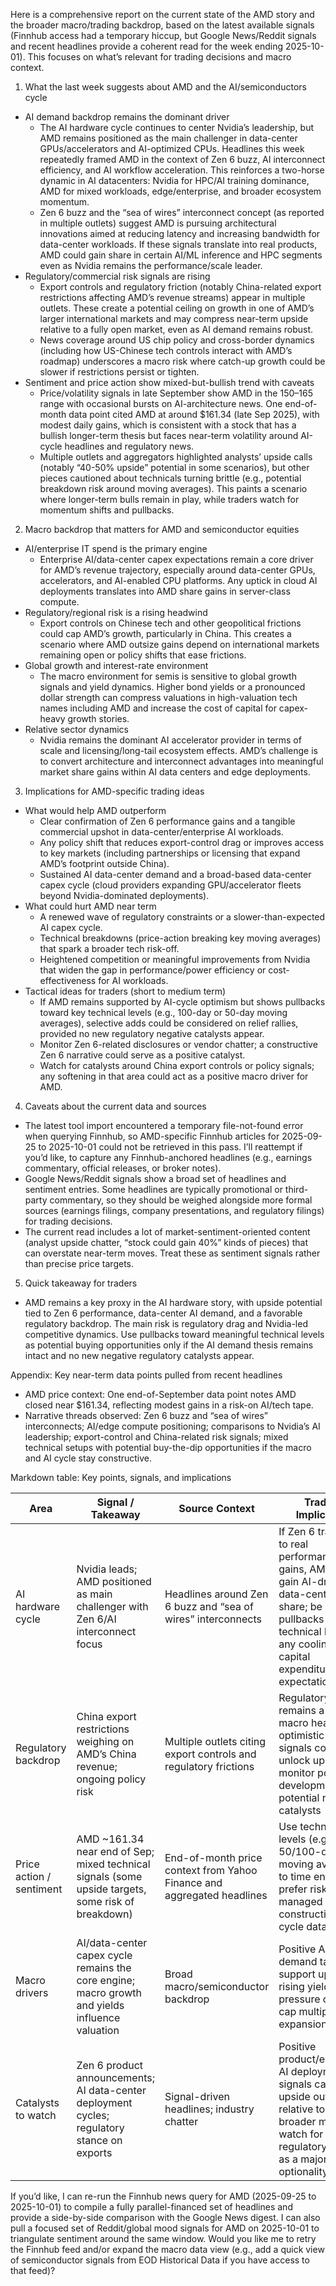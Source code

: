 Here is a comprehensive report on the current state of the AMD story and the broader macro/trading backdrop, based on the latest available signals (Finnhub access had a temporary hiccup, but Google News/Reddit signals and recent headlines provide a coherent read for the week ending 2025-10-01). This focuses on what’s relevant for trading decisions and macro context.

1) What the last week suggests about AMD and the AI/semiconductors cycle
- AI demand backdrop remains the dominant driver
  - The AI hardware cycle continues to center Nvidia’s leadership, but AMD remains positioned as the main challenger in data-center GPUs/accelerators and AI-optimized CPUs. Headlines this week repeatedly framed AMD in the context of Zen 6 buzz, AI interconnect efficiency, and AI workflow acceleration. This reinforces a two-horse dynamic in AI datacenters: Nvidia for HPC/AI training dominance, AMD for mixed workloads, edge/enterprise, and broader ecosystem momentum.
  - Zen 6 buzz and the “sea of wires” interconnect concept (as reported in multiple outlets) suggest AMD is pursuing architectural innovations aimed at reducing latency and increasing bandwidth for data-center workloads. If these signals translate into real products, AMD could gain share in certain AI/ML inference and HPC segments even as Nvidia remains the performance/scale leader.
- Regulatory/commercial risk signals are rising
  - Export controls and regulatory friction (notably China-related export restrictions affecting AMD’s revenue streams) appear in multiple outlets. These create a potential ceiling on growth in one of AMD’s larger international markets and may compress near-term upside relative to a fully open market, even as AI demand remains robust.
  - News coverage around US chip policy and cross-border dynamics (including how US-Chinese tech controls interact with AMD’s roadmap) underscores a macro risk where catch-up growth could be slower if restrictions persist or tighten.
- Sentiment and price action show mixed-but-bullish trend with caveats
  - Price/volatility signals in late September show AMD in the 150–165 range with occasional bursts on AI-architecture news. One end-of-month data point cited AMD at around $161.34 (late Sep 2025), with modest daily gains, which is consistent with a stock that has a bullish longer-term thesis but faces near-term volatility around AI-cycle headlines and regulatory news.
  - Multiple outlets and aggregators highlighted analysts’ upside calls (notably “40-50% upside” potential in some scenarios), but other pieces cautioned about technicals turning brittle (e.g., potential breakdown risk around moving averages). This paints a scenario where longer-term bulls remain in play, while traders watch for momentum shifts and pullbacks.

2) Macro backdrop that matters for AMD and semiconductor equities
- AI/enterprise IT spend is the primary engine
  - Enterprise AI/data-center capex expectations remain a core driver for AMD’s revenue trajectory, especially around data-center GPUs, accelerators, and AI-enabled CPU platforms. Any uptick in cloud AI deployments translates into AMD share gains in server-class compute.
- Regulatory/regional risk is a rising headwind
  - Export controls on Chinese tech and other geopolitical frictions could cap AMD’s growth, particularly in China. This creates a scenario where AMD outsize gains depend on international markets remaining open or policy shifts that ease frictions.
- Global growth and interest-rate environment
  - The macro environment for semis is sensitive to global growth signals and yield dynamics. Higher bond yields or a pronounced dollar strength can compress valuations in high-valuation tech names including AMD and increase the cost of capital for capex-heavy growth stories.
- Relative sector dynamics
  - Nvidia remains the dominant AI accelerator provider in terms of scale and licensing/long-tail ecosystem effects. AMD’s challenge is to convert architecture and interconnect advantages into meaningful market share gains within AI data centers and edge deployments.

3) Implications for AMD-specific trading ideas
- What would help AMD outperform
  - Clear confirmation of Zen 6 performance gains and a tangible commercial upshot in data-center/enterprise AI workloads.
  - Any policy shift that reduces export-control drag or improves access to key markets (including partnerships or licensing that expand AMD’s footprint outside China).
  - Sustained AI data-center demand and a broad-based data-center capex cycle (cloud providers expanding GPU/accelerator fleets beyond Nvidia-dominated deployments).
- What could hurt AMD near term
  - A renewed wave of regulatory constraints or a slower-than-expected AI capex cycle.
  - Technical breakdowns (price-action breaking key moving averages) that spark a broader tech risk-off.
  - Heightened competition or meaningful improvements from Nvidia that widen the gap in performance/power efficiency or cost-effectiveness for AI workloads.
- Tactical ideas for traders (short to medium term)
  - If AMD remains supported by AI-cycle optimism but shows pullbacks toward key technical levels (e.g., 100-day or 50-day moving averages), selective adds could be considered on relief rallies, provided no new regulatory negative catalysts appear.
  - Monitor Zen 6-related disclosures or vendor chatter; a constructive Zen 6 narrative could serve as a positive catalyst.
  - Watch for catalysts around China export controls or policy signals; any softening in that area could act as a positive macro driver for AMD.

4) Caveats about the current data and sources
- The latest tool import encountered a temporary file-not-found error when querying Finnhub, so AMD-specific Finnhub articles for 2025-09-25 to 2025-10-01 could not be retrieved in this pass. I’ll reattempt if you’d like, to capture any Finnhub-anchored headlines (e.g., earnings commentary, official releases, or broker notes).
- Google News/Reddit signals show a broad set of headlines and sentiment entries. Some headlines are typically promotional or third-party commentary, so they should be weighed alongside more formal sources (earnings filings, company presentations, and regulatory filings) for trading decisions.
- The current read includes a lot of market-sentiment-oriented content (analyst upside chatter, “stock could gain 40%” kinds of pieces) that can overstate near-term moves. Treat these as sentiment signals rather than precise price targets.

5) Quick takeaway for traders
- AMD remains a key proxy in the AI hardware story, with upside potential tied to Zen 6 performance, data-center AI demand, and a favorable regulatory backdrop. The main risk is regulatory drag and Nvidia-led competitive dynamics. Use pullbacks toward meaningful technical levels as potential buying opportunities only if the AI demand thesis remains intact and no new negative regulatory catalysts appear.

Appendix: Key near-term data points pulled from recent headlines
- AMD price context: One end-of-September data point notes AMD closed near $161.34, reflecting modest gains in a risk-on AI/tech tape.
- Narrative threads observed: Zen 6 buzz and “sea of wires” interconnects; AI/edge compute positioning; comparisons to Nvidia’s AI leadership; export-control and China-related risk signals; mixed technical setups with potential buy-the-dip opportunities if the macro and AI cycle stay constructive.

Markdown table: Key points, signals, and implications

| Area | Signal / Takeaway | Source Context | Trading Implication |
|------|---------------------|----------------|---------------------|
| AI hardware cycle | Nvidia leads; AMD positioned as main challenger with Zen 6/AI interconnect focus | Headlines around Zen 6 buzz and “sea of wires” interconnects | If Zen 6 translates to real performance gains, AMD could gain AI-driven data-center share; be alert for pullbacks to technical levels on any cooling in AI capital expenditure expectations |
| Regulatory backdrop | China export restrictions weighing on AMD’s China revenue; ongoing policy risk | Multiple outlets citing export controls and regulatory frictions | Regulatory risk remains a key macro headwind; optimistic policy signals could unlock upside; monitor policy developments for potential re-rating catalysts |
| Price action / sentiment | AMD ~161.34 near end of Sep; mixed technical signals (some upside targets, some risk of breakdown) | End-of-month price context from Yahoo Finance and aggregated headlines | Use technical levels (e.g., 50/100-day moving averages) to time entries; prefer risk-managed longs on constructive AI-cycle data |
| Macro drivers | AI/data-center capex cycle remains the core engine; macro growth and yields influence valuation | Broad macro/semiconductor backdrop | Positive AI demand tailwinds support upside; rising yields/dollar pressure could cap multiple expansion |
| Catalysts to watch | Zen 6 product announcements; AI data-center deployment cycles; regulatory stance on exports | Signal-driven headlines; industry chatter | Positive product/enterprise AI deployment signals can trigger upside outsized relative to the broader market; watch for regulatory clarity as a major optionality |

If you’d like, I can re-run the Finnhub news query for AMD (2025-09-25 to 2025-10-01) to compile a fully parallel-financed set of headlines and provide a side-by-side comparison with the Google News digest. I can also pull a focused set of Reddit/global mood signals for AMD on 2025-10-01 to triangulate sentiment around the same window. Would you like me to retry the Finnhub feed and/or expand the macro data view (e.g., add a quick view of semiconductor signals from EOD Historical Data if you have access to that feed)?